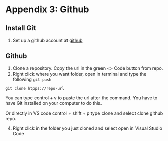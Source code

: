 # Appendix 3: Github

## Install Git
1. Set up a github account at [github](https://github.com/)


## Github
1. Clone a repository. Copy the url in the green <> Code button from repo. 
2. Right click where you want folder, open in terminal and type the following `git push` 

```
git clone htpps://repo-url
```
You can type control + v to paste the url after the command. You have to have Git installed on your computer to do this.

Or directly in VS code control + shift + p type clone and select clone github repo.

4. Right click in the folder you just cloned and select open in Visual Studio Code
